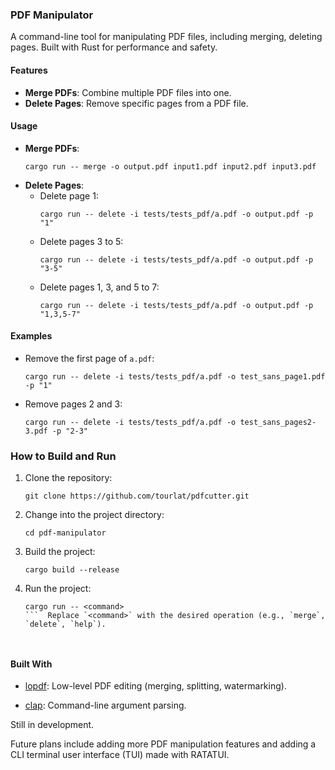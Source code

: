 ### PDF Manipulator

A command-line tool for manipulating PDF files, including merging, deleting pages. Built with Rust for performance and safety.

#### Features

- **Merge PDFs**: Combine multiple PDF files into one.
- **Delete Pages**: Remove specific pages from a PDF file.

#### Usage
- **Merge PDFs**:
  ```
  cargo run -- merge -o output.pdf input1.pdf input2.pdf input3.pdf
  ```
- **Delete Pages**:
    - Delete page 1:
        ```
        cargo run -- delete -i tests/tests_pdf/a.pdf -o output.pdf -p "1"
        ```
    - Delete pages 3 to 5:
        ```
        cargo run -- delete -i tests/tests_pdf/a.pdf -o output.pdf -p "3-5"
        ```
    - Delete pages 1, 3, and 5 to 7:
        ```
        cargo run -- delete -i tests/tests_pdf/a.pdf -o output.pdf -p "1,3,5-7"
        
        ```
#### Examples

- Remove the first page of `a.pdf`:
  ```
  cargo run -- delete -i tests/tests_pdf/a.pdf -o test_sans_page1.pdf -p "1"
  ```
- Remove pages 2 and 3:
  ```
  cargo run -- delete -i tests/tests_pdf/a.pdf -o test_sans_pages2-3.pdf -p "2-3"
  ```


### How to Build and Run

1. Clone the repository:
   ```
   git clone https://github.com/tourlat/pdfcutter.git
   ```
2. Change into the project directory:
   ```
   cd pdf-manipulator
   ```
3. Build the project:
   ```
   cargo build --release
   ```
4. Run the project:
   ```
   cargo run -- <command>
   ```  Replace `<command>` with the desired operation (e.g., `merge`, `delete`, `help`).



#### Built With

- [lopdf](https://crates.io/crates/lopdf): Low-level PDF editing (merging, splitting, watermarking).

- [clap](https://crates.io/crates/clap): Command-line argument parsing.


Still in development. 

Future plans include adding more PDF manipulation features and adding a CLI terminal user interface (TUI) made with RATATUI.